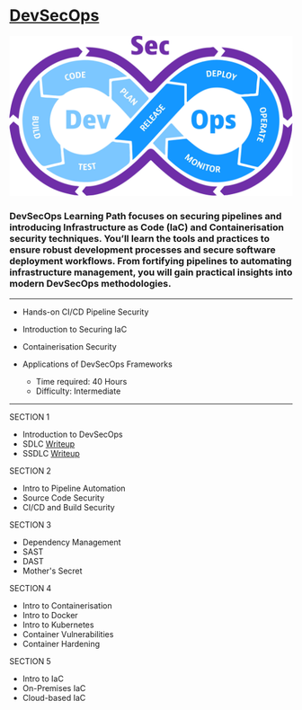 # [DevSecOps](https://tryhackme.com/path-action/devsecops/join)
 
![Image not set yet](https://github.com/C3LKO/TryHackMe/blob/master/Assets/devsecops.jpg)

### DevSecOps Learning Path focuses on securing pipelines and introducing Infrastructure as Code (IaC) and Containerisation security techniques. You’ll learn the tools and practices to ensure robust development processes and secure software deployment workflows. From fortifying pipelines to automating infrastructure management, you will gain practical insights into modern DevSecOps methodologies.

----

  - Hands-on CI/CD Pipeline Security
  - Introduction to Securing IaC
  - Containerisation Security
  - Applications of DevSecOps Frameworks

    - Time required: 40 Hours
    - Difficulty: Intermediate
   
----     

SECTION 1

  - Introduction to DevSecOps 
  - SDLC <a href="https://infosecwriteups.com/sdlc-software-development-lifecycle-tryhackme-writeup-walkthropugh-by-md-amiruddin-125b0f8fda2d" target="_blank">Writeup</a>
  - SSDLC <a href="https://medium.com/@tr1n1ty8/tryhackme-ssdlc-writeup-2b55cfa9a741" target="_blank">Writeup</a>

SECTION 2

  - Intro to Pipeline Automation
  - Source Code Security
  - CI/CD and Build Security

SECTION 3

  - Dependency Management
  - SAST
  - DAST
  - Mother's Secret

SECTION 4

  - Intro to Containerisation
  - Intro to Docker
  - Intro to Kubernetes
  - Container Vulnerabilities
  - Container Hardening

SECTION 5

  - Intro to IaC
  - On-Premises IaC
  - Cloud-based IaC
